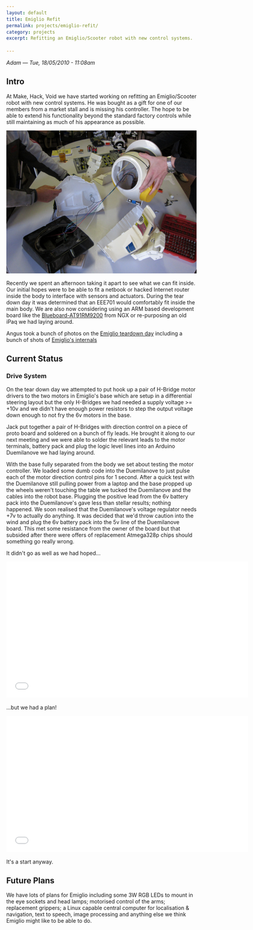 ```yaml
---
layout: default
title: Emiglio Refit
permalink: projects/emiglio-refit/
category: projects
excerpt: Refitting an Emiglio/Scooter robot with new control systems.

---
```


*Adam — Tue, 18/05/2010 - 11:08am*

## Intro ##

At Make, Hack, Void we have started working on refitting an Emiglio/Scooter robot with new control systems. He was bought as a gift for one of our members from a market stall and is missing his controller. The hope to be able to extend his functionality beyond the standard factory controls while still maintaining as much of his appearance as possible.

![Taken apart](/assets/projects/emiglio-refit/emiglio.jpg)

Recently we spent an afternoon taking it apart to see what we can fit inside. Our initial hopes were to be able to fit a netbook or hacked Internet router inside the body to interface with sensors and actuators. During the tear down day it was determined that an EEE701 would comfortably fit inside the main body. We are also now considering using an ARM based development board like the [Blueboard-AT91RM9200](http://shop.ngxtechnologies.com/product_info.php?products_id=72&osCsid=ea842a35dd75bc709b06c001cf8e8687) from NGX or re-purposing an old iPaq we had laying around.

Angus took a bunch of photos on the [Emiglio teardown day](http://www.flickr.com/photos/angusgr/sets/72157623848870449/) including a bunch of shots of [Emiglio's internals](http://www.flickr.com/photos/angusgr/sets/72157623973215032/)

## Current Status ##

### Drive System ###

On the tear down day we attempted to put hook up a pair of H-Bridge motor drivers to the two motors in Emiglio's base which are setup in a differential steering layout but the only H-Bridges we had needed a supply voltage >= +10v and we didn't have enough power resistors to step the output voltage down enough to not fry the 6v motors in the base.

Jack put together a pair of H-Bridges with direction control on a piece of proto board and soldered on a bunch of fly leads. He brought it along to our next meeting and we were able to solder the relevant leads to the motor terminals, battery pack and plug the logic level lines into an Arduino Duemilanove we had laying around.

With the base fully separated from the body we set about testing the motor controller. We loaded some dumb code into the Duemilanove to just pulse each of the motor direction control pins for 1 second. After a quick test with the Duemilanove still pulling power from a laptop and the base propped up the wheels weren't touching the table we tucked the Duemilanove and the cables into the robot base. Plugging the positive lead from the 6v battery pack into the Duemilanove's gave less than stellar results; nothing happened. We soon realised that the Duemilanove's voltage regulator needs +7v to actually do anything. It was decided that we'd throw caution into the wind and plug the 6v battery pack into the 5v line of the Duemilanove board. This met some resistance from the owner of the board but that subsided after there were offers of replacement Atmega328p chips should something go really wrong.

It didn't go as well as we had hoped...

<iframe width="640" height="360" src="//www.youtube.com/embed/FblgAup3kF8?feature=player_embedded" frameborder="0" allowfullscreen></iframe>

...but we had a plan!

<iframe width="640" height="360" src="//www.youtube.com/embed/UHihTrK7bEM?feature=player_embedded" frameborder="0" allowfullscreen></iframe>

It's a start anyway.

## Future Plans ##

We have lots of plans for Emiglio including some 3W RGB LEDs to mount in the eye sockets and head lamps; motorised control of the arms; replacement grippers; a Linux capable central computer for localisation & navigation, text to speech, image processing and anything else we think Emiglio might like to be able to do.
